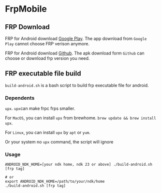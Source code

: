 # FrpMobile

## FRP Download
FRP for Android download [Google Play](https://play.google.com/store/apps/details?id=com.tools.frp). The app download from `Google Play` cannot choose FRP verison anymore.

FRP for Android download [Github](https://github.com/HaidyCao/frp/releases). The apk download form `Github` can choose or download frp version you need.

## FRP executable file build
`build-android.sh` is a bash script to build frp executable file for android.

### Dependents
`upx`. `upx`can make frpc frps smaller.

For `MacOS`, you can install `upx` from brewhome. `brew update && brew install upx`.

For `Linux`, you can install `upx` by `apt` or `yum`.

Or your system no `upx` command, the script will ignore

### Usage
    
    ANDROID_NDK_HOME=[your ndk home, ndk 23 or above] ./build-android.sh [frp tag]

    # or
    export ANDROID_NDK_HOME=/path/to/your/ndk/home
    ./build-android.sh [frp tag]


